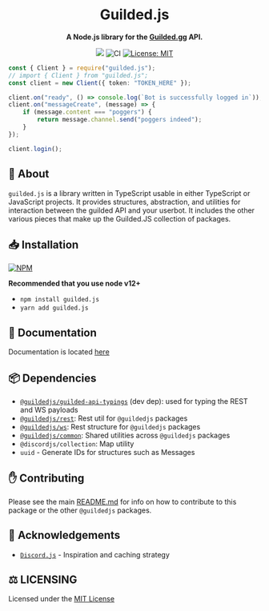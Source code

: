 <div align="center">
<h1>Guilded.js</h1>
<p><b>A Node.js library for the <a href="https://www.guilded.gg/">Guilded.gg</a> API.</b></p>
<p>
    <a href="https://www.guilded.gg/i/k1ber4Jp"><img src="https://guilded.nico.engineer/shields/i/k1ber4Jp?style=flat"></a>
    <img src="https://github.com/guildedjs/guilded.js/actions/workflows/ci.yml/badge.svg" alt="CI">
    <a href="https://opensource.org/licenses/MIT"><img src="https://img.shields.io/badge/License-MIT-yellow.svg" alt="License: MIT"></a><br>
</p>
</div>

```ts
const { Client } = require("guilded.js");
// import { Client } from "guilded.js";
const client = new Client({ token: "TOKEN_HERE" });

client.on("ready", () => console.log(`Bot is successfully logged in`));
client.on("messageCreate", (message) => {
    if (message.content === "poggers") {
        return message.channel.send("poggers indeed");
    }
});

client.login();
```

## 📝 About

`guilded.js` is a library written in TypeScript usable in either TypeScript or JavaScript projects. It provides structures, abstraction, and utilities for interaction between the guilded API and your userbot. It includes the other various pieces that make up the Guilded.JS collection of packages.

## 📥 Installation

<a href="https://npmjs.org/package/guilded.js"><img src="https://nodei.co/npm/guilded.js.png" alt="NPM"></a>

**Recommended that you use node v12+**

-   `npm install guilded.js`
-   `yarn add guilded.js`

## 📃 Documentation

Documentation is located [here](https://guilded.js.org)

## 📦 Dependencies

-   [`@guildedjs/guilded-api-typings`](https://github.com/guildedjs/guilded.js/tree/main/packages/guilded-api-typings) (dev dep): used for typing the REST and WS payloads
-   [`@guildedjs/rest`](https://github.com/guildedjs/guilded.js/tree/main/packages/rest): Rest util for `@guildedjs` packages
-   [`@guildedjs/ws`](https://github.com/guildedjs/guilded.js/tree/main/packages/rest): Rest structure for `@guildedjs` packages
-   [`@guildedjs/common`](https://github.com/guildedjs/guilded.js/tree/main/packages/common): Shared utilities across `@guildedjs` packages
-   `@discordjs/collection`: Map utility
-   `uuid` - Generate IDs for structures such as Messages

## ✋ Contributing

Please see the main [README.md](https://github.com/guildedjs/guilded.js) for info on how to contribute to this package or the other `@guildedjs` packages.

## 🤝 Acknowledgements

-   [`Discord.js`](https://discord.js.org/#/) - Inspiration and caching strategy

## ⚖️ LICENSING

Licensed under the [MIT License](https://github.com/guildedjs/guilded.js/blob/main/LICENSE)
